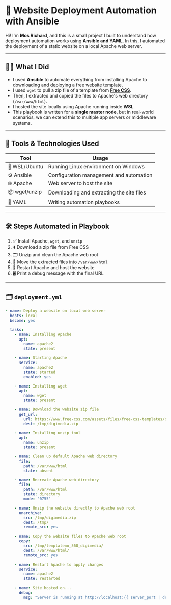# 🚀 Website Deployment Automation with Ansible

Hi! I'm **Mos Richard**, and this is a small project I built to understand how deployment automation works using **Ansible and YAML**. In this, I automated the deployment of a static website on a local Apache web server.

---

## 🧑‍💻 What I Did

- I used **Ansible** to automate everything from installing Apache to downloading and deploying a free website template.
- I used `wget` to pull a zip file of a template from **[Free CSS](https://www.free-css.com)**.
- Then, I extracted and copied the files to Apache's web directory (`/var/www/html`).
- I hosted the site locally using Apache running inside **WSL**.
- This playbook is written for a **single master node**, but in real-world scenarios, we can extend this to multiple app servers or middleware systems.

---

## 🧰 Tools & Technologies Used

|  Tool        |      Usage                           |
|--------------|--------------------------------------|
| 🐧 WSL/Ubuntu| Running Linux environment on Windows |
| ⚙️ Ansible   | Configuration management and automation |
| 🌐 Apache    | Web server to host the site          |
| 📦 wget/unzip| Downloading and extracting the site files |
| 🧾 YAML      | Writing automation playbooks         |

---

## 🛠️ Steps Automated in Playbook

1. ✅ Install Apache, `wget`, and `unzip`
2. ⬇️ Download a zip file from Free CSS
3. 🗂️ Unzip and clean the Apache web root
4. 📁 Move the extracted files into `/var/www/html`
5. 🔁 Restart Apache and host the website
6. 🖥️ Print a debug message with the final URL

---

## 🗂️ `deployment.yml`

```yaml
- name: Deploy a website on local web server
  hosts: local
  become: yes

  tasks:
    - name: Installing Apache
      apt:
        name: apache2
        state: present

    - name: Starting Apache
      service:
        name: apache2
        state: started
        enabled: yes

    - name: Installing wget
      apt:
        name: wget
        state: present

    - name: Download the website zip file
      get_url:
        url: https://www.free-css.com/assets/files/free-css-templates/download/page290/digimedia.zip
        dest: /tmp/digimedia.zip

    - name: Installing unzip tool
      apt:
        name: unzip
        state: present

    - name: Clean up default Apache web directory
      file:
        path: /var/www/html
        state: absent

    - name: Recreate Apache web directory
      file:
        path: /var/www/html
        state: directory
        mode: '0755'

    - name: Unzip the website directly to Apache web root
      unarchive:
        src: /tmp/digimedia.zip
        dest: /tmp/
        remote_src: yes

    - name: Copy the website files to Apache web root
      copy:
        src: /tmp/templatemo_568_digimedia/
        dest: /var/www/html/
        remote_src: yes

    - name: Restart Apache to apply changes
      service:
        name: apache2
        state: restarted

    - name: Site hosted on...
      debug:
        msg: "Server is running at http://localhost:{{ server_port | default('80') }}"
